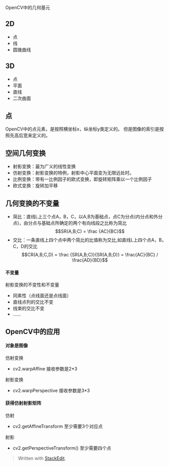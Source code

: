 OpenCV中的几何基元

## 2D
- 点
- 线
- 圆锥曲线
## 3D
- 点
- 平面
- 直线
- 二次曲面

## 点
OpenCV中的点元素，是按照横坐标x，纵坐标y类定义的。
但是图像的索引是按照先高后宽来定义的。
## 空间几何变换
- 射影变换：最为广义的线性变换
- 仿射变换：射影变换的特例，射影中心平面变为无限远处时。
- 比例变换：带有一比例因子的欧式变换，即旋转矩阵乘以一个比例因子
- 欧式变换：旋转加平移
## 几何变换的不变量
- 简比：直线L上三个点A，B，C，以A,B为基础点，点C为分点(内分点和外分点)，由分点与基础点所确定的两个有向线段之比称为简比
$$SR(A,B;C) = \frac {AC}{BC}$$
- 交比：一条直线上四个点中两个简比的比值称为交比,如直线L上四个点A，B，C，D的交比
$$CR(A,B;C,D) = \frac {SR(A,B;C)}{SR(A,B;D)} =  \frac{AC}{BC} / \frac{AD}{BD}$$

#### 不变量
射影变换的不变性和不变量
- 同素性（点线面还是点线面）
- 直线点列的交比不变
- 线束的交比不变
- ......
## OpenCV中的应用
#### 对象是图像
仿射变换
- cv2.warpAffine
接收参数是2*3

射影变换
- cv2.warpPerspective
接收参数是3*3

#### 获得仿射射影矩阵
仿射
- cv2.getAffineTransform
至少需要3个对应点

射影
- cv2.getPerspectiveTransform()
至少需要四个点
> Written with [StackEdit](https://stackedit.io/).
<!--stackedit_data:
eyJoaXN0b3J5IjpbMTg1MDA0MDY1OV19
-->
